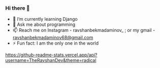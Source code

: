 ### Hi there 👋


- 🌱 I’m currently learning Django
- 💬 Ask me about programming
- 📫 Reach me on Instagram - ravshanbekmadaminov_ ; or my gmail - ravshanbekmadaminov68@gmail.com
- ⚡ Fun fact: I am the only one in the world

https://github-readme-stats.vercel.app/api?username=TheRavshanDev&theme=radical
